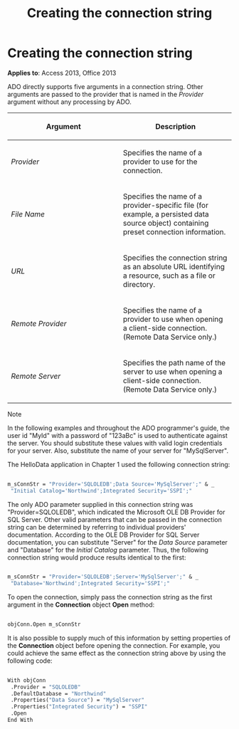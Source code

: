 ﻿---
title: Creating the connection string
TOCTitle: Creating the connection string
ms:assetid: 0d34b1c6-bf2e-1299-9778-573ccd2da1c7
ms:mtpsurl: https://msdn.microsoft.com/library/JJ248853(v=office.15)
ms:contentKeyID: 48543214
ms.date: 09/18/2015
mtps_version: v=office.15
---

# Creating the connection string

**Applies to**: Access 2013, Office 2013

ADO directly supports five arguments in a connection string. Other arguments are passed to the provider that is named in the *Provider* argument without any processing by ADO.

<table>
<colgroup>
<col style="width: 50%" />
<col style="width: 50%" />
</colgroup>
<thead>
<tr class="header">
<th><p>Argument</p></th>
<th><p>Description</p></th>
</tr>
</thead>
<tbody>
<tr class="odd">
<td><p><em>Provider</em></p></td>
<td><p>Specifies the name of a provider to use for the connection.</p></td>
</tr>
<tr class="even">
<td><p><em>File Name</em></p></td>
<td><p>Specifies the name of a provider-specific file (for example, a persisted data source object) containing preset connection information.</p></td>
</tr>
<tr class="odd">
<td><p><em>URL</em></p></td>
<td><p>Specifies the connection string as an absolute URL identifying a resource, such as a file or directory.</p></td>
</tr>
<tr class="even">
<td><p><em>Remote Provider</em></p></td>
<td><p>Specifies the name of a provider to use when opening a client-side connection. (Remote Data Service only.)</p></td>
</tr>
<tr class="odd">
<td><p><em>Remote Server</em></p></td>
<td><p>Specifies the path name of the server to use when opening a client-side connection. (Remote Data Service only.)</p></td>
</tr>
</tbody>
</table>



> [!NOTE]
> In the following examples and throughout the ADO programmer's guide, the user id "MyId" with a password of "123aBc" is used to authenticate against the server. You should substitute these values with valid login credentials for your server. Also, substitute the name of your server for "MySqlServer".

The HelloData application in Chapter 1 used the following connection string:

```vb 
 
m_sConnStr = "Provider='SQLOLEDB';Data Source='MySqlServer';" & _ 
 "Initial Catalog='Northwind';Integrated Security='SSPI';" 
```

The only ADO parameter supplied in this connection string was "Provider=SQLOLEDB", which indicated the Microsoft OLE DB Provider for SQL Server. Other valid parameters that can be passed in the connection string can be determined by referring to individual providers' documentation. According to the OLE DB Provider for SQL Server documentation, you can substitute "Server" for the *Data Source* parameter and "Database" for the *Initial Catalog* parameter. Thus, the following connection string would produce results identical to the first:

```vb 
 
m_sConnStr = "Provider='SQLOLEDB';Server='MySqlServer';" & _ 
 "Database='Northwind';Integrated Security='SSPI';" 
```

To open the connection, simply pass the connection string as the first argument in the **Connection** object **Open** method:

```vb 
 
objConn.Open m_sConnStr 
```

It is also possible to supply much of this information by setting properties of the **Connection** object before opening the connection. For example, you could achieve the same effect as the connection string above by using the following code:

```vb 
 
With objConn 
 .Provider = "SQLOLEDB" 
 .DefaultDatabase = "Northwind" 
 .Properties("Data Source") = "MySqlServer" 
 .Properties("Integrated Security") = "SSPI" 
 .Open 
End With 
```

